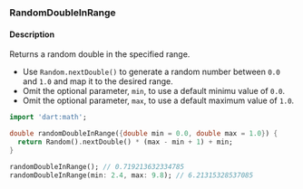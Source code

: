 ### RandomDoubleInRange

#### Description



Returns a random double in the specified range.

- Use `Random.nextDouble()` to generate a random number between `0.0` and `1.0` and map it to the desired range.
- Omit the optional parameter, `min`, to use a default minimu value of `0.0`.
- Omit the optional parameter, `max`, to use a default maximum value of `1.0`.

```dart
import 'dart:math';

double randomDoubleInRange({double min = 0.0, double max = 1.0}) {
  return Random().nextDouble() * (max - min + 1) + min;
}
```

```dart
randomDoubleInRange(); // 0.719213632334785
randomDoubleInRange(min: 2.4, max: 9.8); // 6.21315328537085
```
